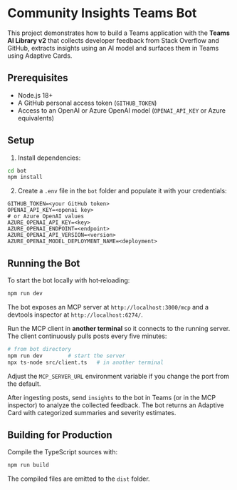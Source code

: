 # Community Insights Teams Bot

This project demonstrates how to build a Teams application with the **Teams AI Library v2** that collects developer feedback from Stack Overflow and GitHub, extracts insights using an AI model and surfaces them in Teams using Adaptive Cards.

## Prerequisites

- Node.js 18+
- A GitHub personal access token (`GITHUB_TOKEN`)
- Access to an OpenAI or Azure OpenAI model (`OPENAI_API_KEY` or Azure equivalents)

## Setup

1. Install dependencies:

```bash
cd bot
npm install
```

2. Create a `.env` file in the `bot` folder and populate it with your credentials:

```
GITHUB_TOKEN=<your GitHub token>
OPENAI_API_KEY=<openai key>
# or Azure OpenAI values
AZURE_OPENAI_API_KEY=<key>
AZURE_OPENAI_ENDPOINT=<endpoint>
AZURE_OPENAI_API_VERSION=<version>
AZURE_OPENAI_MODEL_DEPLOYMENT_NAME=<deployment>
```

## Running the Bot

To start the bot locally with hot‑reloading:

```bash
npm run dev
```

The bot exposes an MCP server at `http://localhost:3000/mcp` and a devtools inspector at `http://localhost:6274/`.

Run the MCP client in **another terminal** so it connects to the running server. The client continuously pulls posts every five minutes:

```bash
# from bot directory
npm run dev        # start the server
npx ts-node src/client.ts   # in another terminal
```

Adjust the `MCP_SERVER_URL` environment variable if you change the port from the default.

After ingesting posts, send `insights` to the bot in Teams (or in the MCP inspector) to analyze the collected feedback. The bot returns an Adaptive Card with categorized summaries and severity estimates.

## Building for Production

Compile the TypeScript sources with:

```bash
npm run build
```

The compiled files are emitted to the `dist` folder.
